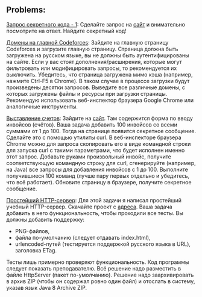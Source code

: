 ## Problems:
[Запрос секретного кода - 1](./1/): Сделайте запрос на [сайт](http://wp.codeforces.com/1d1p/) и внимательно посмотрите на ответ. Найдите секретный код!

[Домены на главной Codeforces](./2/): Зайдите на главную страницу Codeforces и загрузите главную страницу. Страница должна быть загружена на русском языке, вы не должны быть аутентифицированы на сайте. Если у вас стоят дополнения/расширения, которые могут фильтровать или модифицировать запросы, то рекомендуется их выключить. Убедитесь, что страница загружена мимо кэша (например, нажмите Ctrl-F5 в Chrome). В таком случае в процессе загрузки будут произведены десятки запросов. Выведите все различные домены, с которых загружены файлы и ресурсы при загрузки страницы. Рекомендую использовать веб-инспектор браузера Google Chrome или аналогичные инструменты.

[Выставление счетов](./3/): Зайдите на [сайт](http://1d3p.wp.codeforces.com/). Там содержится форма по вводу инвойсов (счётов). Ваша задача добавить 100 инвойсов со всеми суммами от 1 до 100. Тогда на странице появится секретное сообщение. Сделайте это с помощью утилиты curl. В веб-инспекторе браузера Chrome можно для запроса скопировать его в виде командной строки для запуска curl с такими параметрами, что будет исполнен именно этот запрос. Добавьте руками произвольный инвойс, получите соответствующую командную строку для curl, сгенерируйте (например, на Java) все запросы для добавления инвойсов с 1 до 100. Выполните получившиеся 100 команд (лучше пару первых отдельно и убедитесь, что всё работает). Обновите страницу в браузере, получите секретное сообщение.

[Простейший HTTP-сервер](./4): Для этой задачи я написал простейший учебный HTTP-сервер. Скачайте проект с [адреса](http://assets.codeforces.com/files/6e78d88da1176e86/1d4p/server14-v2.7z). Ваша задача добавить в него функциональность, чтобы проходили все тесты. Вы должны добавить поддержку:
- PNG-файлов,
- файла по-умолчанию (следует отдавать index.html),
- urlencoded-путей (тестируется поддержкой русского языка в URL), заголовка ETag. 

Тесты лишь примерно проверяют функциональность. Код программы следует показать преподавателю.
Всё решение надо разместить в файле HttpServer (пакет по-умолчанию). Решение надо заархивировать в архив ZIP (чтобы он содержал ровно один файл) и отослать в систему, указав язык Java 8 Archive ZIP.
